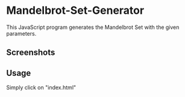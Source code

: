 # Mandelbrot-Set-Generator
This JavaScript program generates the Mandelbrot Set with the given parameters.

## Screenshots

## Usage
Simply click on "index.html"
